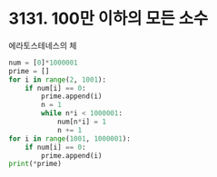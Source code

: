 # 3131. 100만 이하의 모든 소수

에라토스테네스의 체

```python
num = [0]*1000001
prime = []
for i in range(2, 1001):
    if num[i] == 0:
        prime.append(i)
        n = 1
        while n*i < 1000001:
            num[n*i] = 1
            n += 1
for i in range(1001, 1000001):
    if num[i] == 0:
        prime.append(i)
print(*prime)
```

